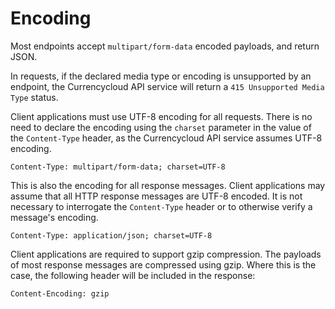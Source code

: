 # Encoding
Most endpoints accept ``multipart/form-data`` encoded payloads, and return JSON.

In requests, if the declared media type or encoding is unsupported by an endpoint, the Currencycloud API service will return a ``415 Unsupported Media Type`` status.

Client applications must use UTF-8 encoding for all requests. There is no need to declare the encoding using the ``charset`` parameter in the value of the ``Content-Type`` header, as the Currencycloud API service assumes UTF-8 encoding.

```
Content-Type: multipart/form-data; charset=UTF-8
```

This is also the encoding for all response messages. Client applications may assume that all HTTP response messages are UTF-8 encoded. It is not necessary to interrogate the ``Content-Type`` header or to otherwise verify a message's encoding.

```
Content-Type: application/json; charset=UTF-8
```

Client applications are required to support gzip compression. The payloads of most response messages are compressed using gzip. Where this is the case, the following header will be included in the response:

```
Content-Encoding: gzip
```

